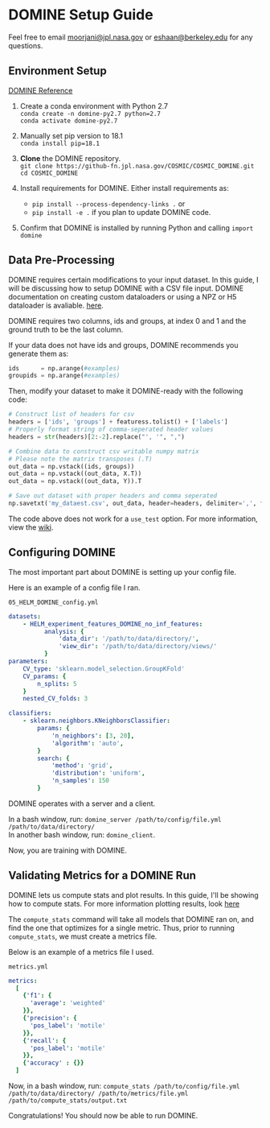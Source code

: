 # DOMINE Setup Guide
Feel free to email [moorjani@jpl.nasa.gov](mailto:moorjani@jpl.nasa.gov) or
[eshaan@berkeley.edu](mailto:eshaan@berkeley.edu) for any questions.


## Environment Setup
[DOMINE Reference](https://github-fn.jpl.nasa.gov/COSMIC/COSMIC_DOMINE/blob/dev/README.md)
1. Create a conda environment with Python 2.7
   <br>
   `conda create -n domine-py2.7 python=2.7`
   <br>
   `conda activate domine-py2.7`
   
2. Manually set pip version to 18.1
   <br>
   `conda install pip=18.1`
   
3. **Clone** the DOMINE repository. 
   <br>
    `git clone https://github-fn.jpl.nasa.gov/COSMIC/COSMIC_DOMINE.git`
   <br>
   `cd COSMIC_DOMINE`
   
4. Install requirements for DOMINE. Either install requirements as:
    * `pip install --process-dependency-links .` or
    * `pip install -e .` if you plan to update DOMINE code.
    
5. Confirm that DOMINE is installed by running Python and calling `import domine`

## Data Pre-Processing
DOMINE requires certain modifications to your input dataset. In this guide, I will be discussing
how to setup DOMINE with a CSV file input. DOMINE documentation on creating custom dataloaders 
or using a NPZ or H5 dataloader is avaliable.
[here](https://github-fn.jpl.nasa.gov/COSMIC/COSMIC_DOMINE/wiki/DOMINE-Default-Loader-Schema).

DOMINE requires two columns, ids and groups, at index 0 and 1 and the ground truth to be the last column. 

If your data does not have ids and groups, DOMINE recommends you generate them as: 
```python
ids      = np.arange(#examples)  
groupids = np.arange(#examples)
```

Then, modify your dataset to make it DOMINE-ready with the following code: 
```python
# Construct list of headers for csv  
headers = ['ids', 'groups'] + featuress.tolist() + ['labels']
# Properly format string of comma-seperated header values  
headers = str(headers)[2:-2].replace("', '", ",")  

# Combine data to construct csv writable numpy matrix  
# Please note the matrix transposes (.T)  
out_data = np.vstack((ids, groups))  
out_data = np.vstack((out_data, X.T))  
out_data = np.vstack((out_data, Y)).T  

# Save out dataset with proper headers and comma seperated  
np.savetxt('my_dataest.csv', out_data, header=headers, delimiter=',', fmt='%s')  
```
The code above does not work for a `use_test` option. For more information, view the 
[wiki](https://github-fn.jpl.nasa.gov/COSMIC/COSMIC_DOMINE/wiki/DOMINE-Default-Loader-Schema). 

## Configuring DOMINE

The most important part about DOMINE is setting up your config file.

Here is an example of a config file I ran.

`05_HELM_DOMINE_config.yml`
```yaml
datasets:
    - HELM_experiment_features_DOMINE_no_inf_features:
          analysis: {
              'data_dir': '/path/to/data/directory/',
              'view_dir': '/path/to/data/directory/views/'
          }
parameters:
    CV_type: 'sklearn.model_selection.GroupKFold'
    CV_params: {
        n_splits: 5
    } 
    nested_CV_folds: 3

classifiers:
    - sklearn.neighbors.KNeighborsClassifier:
        params: {
            'n_neighbors': [3, 20],
            'algorithm': 'auto',
        }
        search: {
            'method': 'grid',
            'distribution': 'uniform',
            'n_samples': 150
        }
```

DOMINE operates with a server and a client.

In a bash window, run: `domine_server /path/to/config/file.yml /path/to/data/directory/`
<br>
In another bash window, run: `domine_client`.

Now, you are training with DOMINE.

## Validating Metrics for a DOMINE Run

DOMINE lets us compute stats and plot results. In this guide, I'll be showing how to compute stats. 
For more information plotting results, look [here](https://github-fn.jpl.nasa.gov/COSMIC/COSMIC_DOMINE)

The `compute_stats` command will take all models that DOMINE ran on, and find the one that optimizes 
for a single metric. Thus, prior to running `compute_stats`, we must create a metrics file. 

Below is an example of a metrics file I used. 

`metrics.yml`
```yaml
metrics:
  [
    {'f1': {
      'average': 'weighted'
    }},
    {'precision': {
      'pos_label': 'motile'
    }},
    {'recall': {
      'pos_label': 'motile'
    }},
    {'accuracy' : {}}
  ]
```

Now, in a bash window, run: 
`compute_stats
/path/to/config/file.yml
/path/to/data/directory/
/path/to/metrics/file.yml
/path/to/compute_stats/output.txt`

Congratulations! You should now be able to run DOMINE.